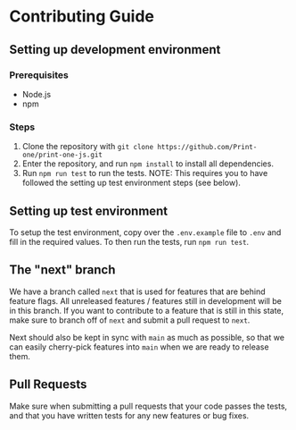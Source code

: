 # Contributing Guide

## Setting up development environment

### Prerequisites

- Node.js
- npm

### Steps

1. Clone the repository with `git clone https://github.com/Print-one/print-one-js.git`
2. Enter the repository, and run `npm install` to install all dependencies.
3. Run `npm run test` to run the tests. NOTE: This requires you to have followed the setting up test environment steps (see below).

## Setting up test environment

To setup the test environment, copy over the `.env.example` file to `.env` and fill in the required values.
To then run the tests, run `npm run test`.

## The "next" branch

We have a branch called `next` that is used for features that are behind feature flags. All unreleased features / features still in development will be in this branch. If you want to contribute to a feature that is still in this state, make sure to branch off of `next` and submit a pull request to `next`.

Next should also be kept in sync with `main` as much as possible, so that we can easily cherry-pick features into `main` when we are ready to release them.

## Pull Requests

Make sure when submitting a pull requests that your code passes the tests, and that you have written tests for any new features or bug fixes.
